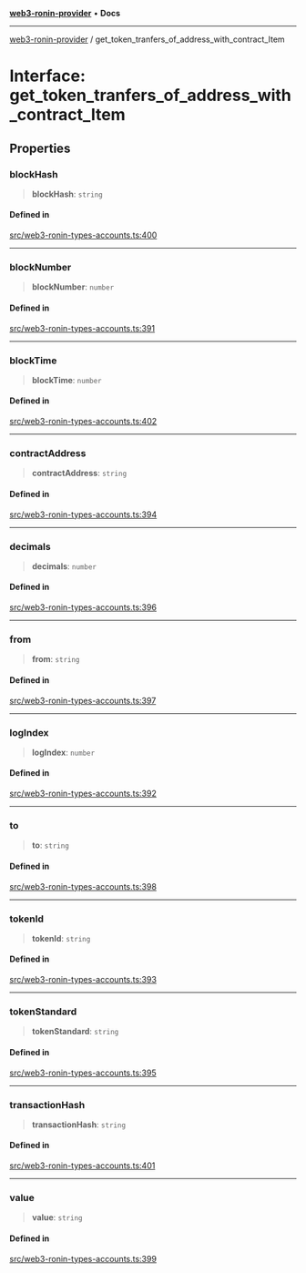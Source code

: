 [**web3-ronin-provider**](../README.md) • **Docs**

***

[web3-ronin-provider](../globals.md) / get\_token\_tranfers\_of\_address\_with\_contract\_Item

# Interface: get\_token\_tranfers\_of\_address\_with\_contract\_Item

## Properties

### blockHash

> **blockHash**: `string`

#### Defined in

[src/web3-ronin-types-accounts.ts:400](https://github.com/chuacw/web3-ronin-provider/blob/3fc214e27766815592deb24c85c0a23477593bed/src/web3-ronin-types-accounts.ts#L400)

***

### blockNumber

> **blockNumber**: `number`

#### Defined in

[src/web3-ronin-types-accounts.ts:391](https://github.com/chuacw/web3-ronin-provider/blob/3fc214e27766815592deb24c85c0a23477593bed/src/web3-ronin-types-accounts.ts#L391)

***

### blockTime

> **blockTime**: `number`

#### Defined in

[src/web3-ronin-types-accounts.ts:402](https://github.com/chuacw/web3-ronin-provider/blob/3fc214e27766815592deb24c85c0a23477593bed/src/web3-ronin-types-accounts.ts#L402)

***

### contractAddress

> **contractAddress**: `string`

#### Defined in

[src/web3-ronin-types-accounts.ts:394](https://github.com/chuacw/web3-ronin-provider/blob/3fc214e27766815592deb24c85c0a23477593bed/src/web3-ronin-types-accounts.ts#L394)

***

### decimals

> **decimals**: `number`

#### Defined in

[src/web3-ronin-types-accounts.ts:396](https://github.com/chuacw/web3-ronin-provider/blob/3fc214e27766815592deb24c85c0a23477593bed/src/web3-ronin-types-accounts.ts#L396)

***

### from

> **from**: `string`

#### Defined in

[src/web3-ronin-types-accounts.ts:397](https://github.com/chuacw/web3-ronin-provider/blob/3fc214e27766815592deb24c85c0a23477593bed/src/web3-ronin-types-accounts.ts#L397)

***

### logIndex

> **logIndex**: `number`

#### Defined in

[src/web3-ronin-types-accounts.ts:392](https://github.com/chuacw/web3-ronin-provider/blob/3fc214e27766815592deb24c85c0a23477593bed/src/web3-ronin-types-accounts.ts#L392)

***

### to

> **to**: `string`

#### Defined in

[src/web3-ronin-types-accounts.ts:398](https://github.com/chuacw/web3-ronin-provider/blob/3fc214e27766815592deb24c85c0a23477593bed/src/web3-ronin-types-accounts.ts#L398)

***

### tokenId

> **tokenId**: `string`

#### Defined in

[src/web3-ronin-types-accounts.ts:393](https://github.com/chuacw/web3-ronin-provider/blob/3fc214e27766815592deb24c85c0a23477593bed/src/web3-ronin-types-accounts.ts#L393)

***

### tokenStandard

> **tokenStandard**: `string`

#### Defined in

[src/web3-ronin-types-accounts.ts:395](https://github.com/chuacw/web3-ronin-provider/blob/3fc214e27766815592deb24c85c0a23477593bed/src/web3-ronin-types-accounts.ts#L395)

***

### transactionHash

> **transactionHash**: `string`

#### Defined in

[src/web3-ronin-types-accounts.ts:401](https://github.com/chuacw/web3-ronin-provider/blob/3fc214e27766815592deb24c85c0a23477593bed/src/web3-ronin-types-accounts.ts#L401)

***

### value

> **value**: `string`

#### Defined in

[src/web3-ronin-types-accounts.ts:399](https://github.com/chuacw/web3-ronin-provider/blob/3fc214e27766815592deb24c85c0a23477593bed/src/web3-ronin-types-accounts.ts#L399)
